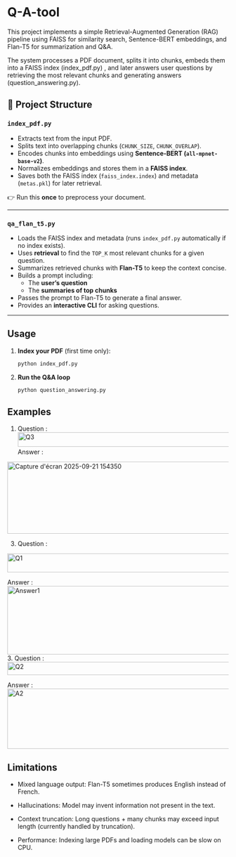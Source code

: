 # Q-A-tool
This project implements a simple Retrieval-Augmented Generation (RAG) pipeline using FAISS for similarity search, Sentence-BERT embeddings, and Flan-T5 for summarization and Q&A.

The system processes a PDF document, splits it into chunks, embeds them into a FAISS index (index_pdf.py) , and later answers user questions by retrieving the most relevant chunks and generating answers (question_answering.py).
## 📂 Project Structure

### `index_pdf.py`
- Extracts text from the input PDF.  
- Splits text into overlapping chunks (`CHUNK_SIZE`, `CHUNK_OVERLAP`).  
- Encodes chunks into embeddings using **Sentence-BERT (`all-mpnet-base-v2`)**.  
- Normalizes embeddings and stores them in a **FAISS index**.  
- Saves both the FAISS index (`faiss_index.index`) and metadata (`metas.pkl`) for later retrieval.  

👉 Run this **once** to preprocess your document.  

---

### `qa_flan_t5.py`
- Loads the FAISS index and metadata (runs `index_pdf.py` automatically if no index exists).  
- Uses **retrieval** to find the `TOP_K` most relevant chunks for a given question.  
- Summarizes retrieved chunks with **Flan-T5** to keep the context concise.  
- Builds a prompt including:
  - The **user’s question**  
  - The **summaries of top chunks**  
- Passes the prompt to Flan-T5 to generate a final answer.  
- Provides an **interactive CLI** for asking questions.  

---

## Usage

1. **Index your PDF** (first time only):  
   ```bash
   python index_pdf.py
2. **Run the Q&A loop**
   ```bash
   python question_answering.py

## Examples 
1. Question :
   <img width="1173" height="33" alt="Q3" src="https://github.com/user-attachments/assets/88606b7c-1d8e-45ad-8848-de8fc43c316d" />
Answer :
<img width="1552" height="164" alt="Capture d'écran 2025-09-21 154350" src="https://github.com/user-attachments/assets/81160b45-3d58-44c3-815b-b8b544d3ba46" />

3. Question :
<img width="1055" height="43" alt="Q1" src="https://github.com/user-attachments/assets/00e87a80-2d2a-40af-9f5e-20fa3f49ced6" />

Answer : 
  <img width="1538" height="156" alt="Answer1" src="https://github.com/user-attachments/assets/ccdd36cb-8199-4f98-8530-3e8e7f9d21df" />
3. Question :
<img width="1178" height="30" alt="Q2" src="https://github.com/user-attachments/assets/6afc0c8f-80bf-4394-8e91-f02289c4c5fd" />

Answer :
<img width="1547" height="137" alt="A2" src="https://github.com/user-attachments/assets/36afb2dd-5aee-47c9-836d-62cf5d381163" />


## Limitations 
- Mixed language output: Flan-T5 sometimes produces English instead of French.

- Hallucinations: Model may invent information not present in the text.

- Context truncation: Long questions + many chunks may exceed input length (currently handled by truncation).

- Performance: Indexing large PDFs and loading models can be slow on CPU.
